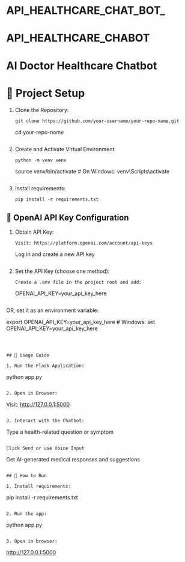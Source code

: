 # API_HEALTHCARE_CHAT_BOT_


# API_HEALTHCARE_CHABOT
# AI Doctor Healthcare Chatbot


# 🚀 Project Setup

1. Clone the Repository:
   ```
   git clone https://github.com/your-username/your-repo-name.git  
   ```
   cd your-repo-name
   ```
2. Create and Activate Virtual Environment:
   ```
   python -m venv venv  
   ```
   source venv/bin/activate   # On Windows: venv\Scripts\activate  
   ```

3. Install requirements:
    ```
   pip install -r requirements.txt
    ```

## 🔐 OpenAI API Key Configuration

1. Obtain API Key:
    ```
   Visit: https://platform.openai.com/account/api-keys
   ```
   Log in and create a new API key
   ```

2. Set the API Key (choose one method):
   ```
   Create a .env file in the project root and add:
   ```
   OPENAI_API_KEY=your_api_key_here
   ```
OR, set it as an environment variable:

   export OPENAI_API_KEY=your_api_key_here  # Windows: set OPENAI_API_KEY=your_api_key_here
   ```



## 💬 Usage Guide

1. Run the Flask Application:
   ```
   python app.py
   ```

2. Open in Browser:
   ```

   Visit: http://127.0.0.1:5000
   ```

3. Interact with the Chatbot:
   ```

   Type a health-related question or symptom
   ```

   Click Send or use Voice Input
   ```

   Get AI-generated medical responses and suggestions
   ```

## 🔧 How to Run

1. Install requirements:
   ```
   pip install -r requirements.txt
   ```

2. Run the app:
   ```
   python app.py
   ```

3. Open in browser:
   ```
   http://127.0.0.1:5000
   ```